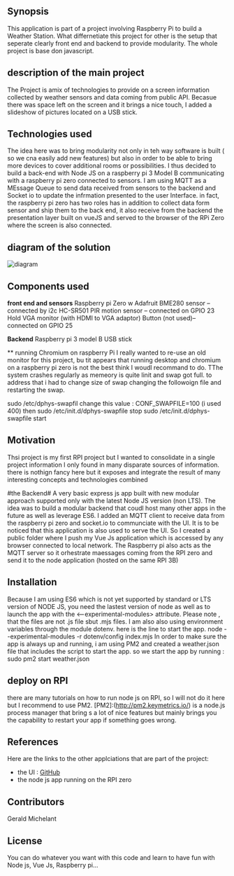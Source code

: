 ## Synopsis

This application is part of a project involving Raspberry Pi to build a Weather Station. What differnetiate this project for other is the setup that seperate clearly front end and backend to provide modularity. The whole project is base don javascript.

## description of the main project
The Project is amix of technologies to provide on a screen information collected by weather sensors and data coming from public API. Becasue there was space left on the screen and it brings a nice touch, I added a slideshow of pictures located on a USB stick.

## Technologies used
The idea here was to bring modularity not only in teh way software is built ( so we cna easily add new features) but also in order to be able to bring more devices to cover additional rooms or possibilities. I thus decided to build a back-end with Node JS on a raspberry pi 3 Model B communicating with a raspberry pi zero connected to sensors. I am using MQTT as a MEssage Queue to send data received from sensors to the backend and Socket io to update the infrmation presented to the user Interface. in fact, the raspberry pi zero has two roles has in addition to collect data form sensor and ship them to the back end, it also receive from the backend the presentation layer built on vueJS and served to the browser of the RPi Zero where the screen is also connected.

## diagram of the solution
![diagram](/diagram-weather.jpeg)

## Components used

**front end and sensors**
Raspberry pi Zero w
Adafruit BME280 sensor – connected by i2c 
HC-SR501 PIR motion sensor – connected on GPIO 23
Hold VGA monitor (with HDMI to VGA adaptor)
Button (not used)– connected on GPIO 25 

**Backend**
Raspberry pi 3 model B
USB stick

** running Chromium on raspberry Pi
I really wanted to re-use an old monitor for this project, bu tit appears that running desktop and chromium on a raspberry pi zero is not the best think I woudl recommand to do. TThe system crashes regularly as memeory is quite linit and swap got full. to address that i had to change size of swap changing the followoign file and restarting the swap.

sudo /etc/dphys-swapfil
 change this value : CONF_SWAPFILE=100 (i used 400)
 then
sudo /etc/init.d/dphys-swapfile stop
sudo /etc/init.d/dphys-swapfile start


## Motivation

Thsi project is my first RPI project but I wanted to consolidate in a single project information I only found in many disparate sources of information. there is nothign fancy here but it exposes and integrate the result of many interesting concepts and technologies combined

#the Backend#
 A very basic express js app built with new modular approach supported only with the latest Node JS version (non LTS). The idea was to build a modular backend that coudl host many other apps in the future as well as leverage ES6. I added  an MQTT client to receive data from the raspberry pi zero and socket.io to communciate with the UI.
 It is to be noticed that this application is also used to serve the UI. So I created a public folder where I push my Vue Js application which is accessed by any browser connected to local network.
 The Raspberry pi also acts as the MQTT server so it orhestrate maessages coming from the RPI zero and send it to the node application (hosted on the same RPI 3B)

## Installation

Because I am using ES6 which is not yet supported by standard or LTS version of NODE JS, you need the lastest version of node as well as to launch the app with the <--experimental-modules> attribute. Please note , that the files are not .js file sbut .mjs files. 
I am also also using environment variables through the module dotenv.
here is the line to start the app.
node --experimental-modules -r dotenv/config index.mjs
In order to make sure the app is always up and running, i am using PM2 and created a weather.json file that includes the script to start the app. 
so we start the app by running : sudo pm2 start weather.json

## deploy on RPI
there are many tutorials on how to run node js on RPI, so I will not do it here but I recommend to use PM2. [PM2]:(http://pm2.keymetrics.io/) is a node.js process manager that bring s a lot of nice features but mainly brings you the capability to restart your app if something goes wrong.

## References

Here are the links to the other applciations that are part of the project:
* the UI : [GitHub](http://github.com)
* the node js app running on the RPI zero


## Contributors

Gerald Michelant

## License
You can do whatever you want with this code and learn to have fun with Node js, Vue Js, Raspberry pi...